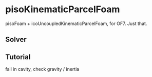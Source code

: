 # pisoKinematicParcelFoam

pisoFoam + icoUncoupledKinematicParcelFoam, for OF7. Just that.

## Solver

## Tutorial

fall in cavity, check gravity / inertia
